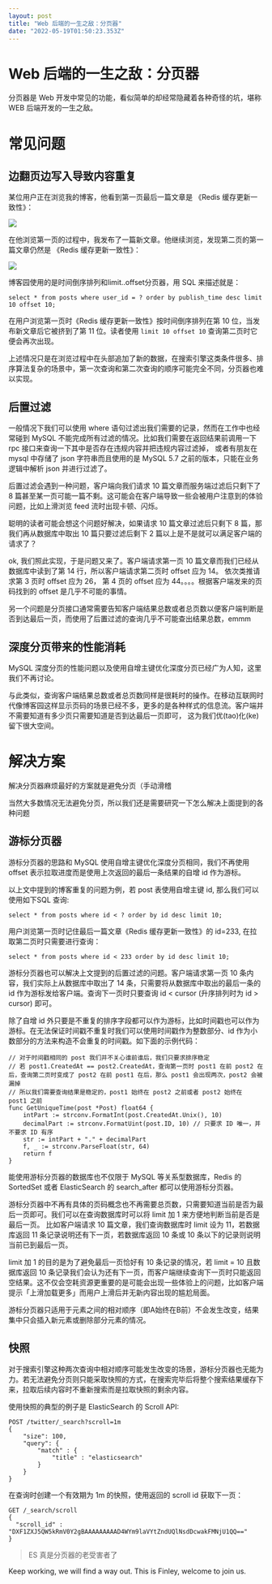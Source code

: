 ```yaml
---
layout: post
title: "Web 后端的一生之敌：分页器"
date: "2022-05-19T01:50:23.353Z"
---
```

Web 后端的一生之敌：分页器
===============

分页器是 Web 开发中常见的功能，看似简单的却经常隐藏着各种奇怪的坑，堪称 WEB 后端开发的一生之敌。

常见问题
====

边翻页边写入导致内容重复
------------

某位用户正在浏览我的博客，他看到第一页最后一篇文章是 《Redis 缓存更新一致性》：

![](https://img2022.cnblogs.com/blog/793413/202205/793413-20220517140124788-255204198.png)

在他浏览第一页的过程中，我发布了一篇新文章。他继续浏览，发现第二页的第一篇文章仍然是 《Redis 缓存更新一致性》：

![](https://img2022.cnblogs.com/blog/793413/202205/793413-20220517140937008-1642650839.png)

博客园使用的是时间倒序排列和limit..offset分页器，用 SQL 来描述就是：

    select * from posts where user_id = ? order by publish_time desc limit 10 offset 10;
    

在用户浏览第一页时《Redis 缓存更新一致性》按时间倒序排列在第 10 位，当发布新文章后它被挤到了第 11 位。读者使用 `limit 10 offset 10` 查询第二页时它便会再次出现。

上述情况只是在浏览过程中在头部追加了新的数据，在搜索引擎这类条件很多、排序算法复杂的场景中，第一次查询和第二次查询的顺序可能完全不同，分页器也难以实现。

后置过滤
----

一般情况下我们可以使用 where 语句过滤出我们需要的记录，然而在工作中也经常碰到 MySQL 不能完成所有过滤的情况。比如我们需要在返回结果前调用一下 rpc 接口来查询一下其中是否存在违规内容并把违规内容过滤掉， 或者有朋友在 mysql 中存储了 json 字符串而且使用的是 MySQL 5.7 之前的版本，只能在业务逻辑中解析 json 并进行过滤了。

后置过滤会遇到一种问题，客户端向我们请求 10 篇文章而服务端过滤后只剩下了 8 篇甚至某一页可能一篇不剩。这可能会在客户端导致一些会被用户注意到的体验问题，比如上滑浏览 feed 流时出现卡顿、闪烁。

聪明的读者可能会想这个问题好解决，如果请求 10 篇文章过滤后只剩下 8 篇，那我们再从数据库中取出 10 篇只要过滤后剩下 2 篇以上是不是就可以满足客户端的请求了？

ok, 我们照此实现，于是问题又来了。客户端请求第一页 10 篇文章而我们已经从数据库中读到了第 14 行，所以客户端请求第二页时 offset 应为 14。 依次类推请求第 3 页时 offset 应为 26， 第 4 页的 offset 应为 44。。。。根据客户端发来的页码找到的 offset 是几乎不可能的事情。

另一个问题是分页接口通常需要告知客户端结果总数或者总页数以便客户端判断是否到达最后一页，而使用了后置过滤的查询几乎不可能查出结果总数，emmm

深度分页带来的性能消耗
-----------

MySQL 深度分页的性能问题以及使用自增主键优化深度分页已经广为人知，这里我们不再讨论。

与此类似，查询客户端结果总数或者总页数同样是很耗时的操作。在移动互联网时代像博客园这样显示页码的场景已经不多，更多的是各种样式的信息流。客户端并不需要知道有多少页只需要知道是否到达最后一页即可， 这为我们优(tao)化(ke)留下很大空间。

解决方案
====

解决分页器麻烦最好的方案就是避免分页（手动滑稽

当然大多数情况无法避免分页，所以我们还是需要研究一下怎么解决上面提到的各种问题

游标分页器
-----

游标分页器的思路和 MySQL 使用自增主键优化深度分页相同，我们不再使用 offset 表示拉取进度而是使用上次返回的最后一条结果的自增 id 作为游标。

以上文中提到的博客重复的问题为例，若 post 表使用自增主键 id, 那么我们可以使用如下SQL 查询:

    select * from posts where id < ? order by id desc limit 10;
    

用户浏览第一页时记住最后一篇文章《Redis 缓存更新一致性》的 id=233, 在拉取第二页时只需要进行查询：

    select * from posts where id < 233 order by id desc limit 10;
    

游标分页器也可以解决上文提到的后置过滤的问题。客户端请求第一页 10 条内容，我们实际上从数据库中取出了 14 条，只需要将从数据库中取出的最后一条的 id 作为游标发给客户端。查询下一页时只要查询 id < cursor (升序排列时为 id > cursor) 即可。

除了自增 id 外只要是不重复的排序字段都可以作为游标，比如时间戳也可以作为游标。在无法保证时间戳不重复时我们可以使用时间戳作为整数部分、id 作为小数部分的方法来构造不会重复的时间戳。如下面的示例代码：

    // 对于时间戳相同的 post 我们并不关心谁前谁后，我们只要求排序稳定
    // 若 post1.CreatedAt == post2.CreatedAt，查询第一页时 post1 在前 post2 在后，查询第二页时变成了 post2 在前 post1 在后，那么 post1 会出现两次，post2 会被漏掉
    // 所以我们需要查询结果是稳定的，post1 始终在 post2 之前或者 post2 始终在 post1 之前
    func GetUniqueTime(post *Post) float64 {
    	intPart := strconv.FormatInt(post.CreatedAt.Unix(), 10)
    	decimalPart := strconv.FormatUint(post.ID, 10) // 只要求 ID 唯一，并不要求 ID 有序
    	str := intPart + "." + decimalPart
    	f, _ := strconv.ParseFloat(str, 64)
    	return f
    }
    

能使用游标分页器的数据库也不仅限于 MySQL 等关系型数据库，Redis 的 SortedSet 或者 ElasticSearch 的 search\_after 都可以使用游标分页器。

游标分页器中不再有具体的页码概念也不再需要总页数，只需要知道当前是否为最后一页即可。我们可以在查询数据库时可以将 limit 加 1 来方便地判断当前是否是最后一页。 比如客户端请求 10 篇文章，我们查询数据库时 limit 设为 11，若数据库返回 11 条记录说明还有下一页，若数据库返回 10 条或 10 条以下的记录则说明当前已到最后一页。

limit 加 1 的目的是为了避免最后一页恰好有 10 条记录的情况，若 limit = 10 且数据库返回 10 条记录我们会认为还有下一页，而客户端继续查询下一页时只能返回空结果。这不仅会空耗资源更重要的是可能会出现一些体验上的问题，比如客户端提示「上滑加载更多」而用户上滑后并无新内容出现的尴尬局面。

游标分页器只适用于元素之间的相对顺序（即A始终在B前）不会发生改变，结果集中只会插入新元素或删除部分元素的情况。

快照
--

对于搜索引擎这种两次查询中相对顺序可能发生改变的场景，游标分页器也无能为力。若无法避免分页则只能采取快照的方式，在搜索完毕后将整个搜索结果缓存下来，拉取后续内容时不重新搜索而是拉取快照的剩余内容。

使用快照的典型的例子是 ElasticSearch 的 Scroll API:

    POST /twitter/_search?scroll=1m
    {
        "size": 100,
        "query": {
            "match" : {
                "title" : "elasticsearch"
            }
        }
    }
    

在查询时创建一个有效期为 1m 的快照，使用返回的 scroll id 获取下一页：

    GET /_search/scroll
    {
      "scroll_id" : "DXF1ZXJ5QW5kRmV0Y2gBAAAAAAAAAD4WYm9laVYtZndUQlNsdDcwakFMNjU1QQ=="
    }
    

> ES 真是分页器的老受害者了

Keep working, we will find a way out. This is Finley, welcome to join us.